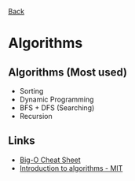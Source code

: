 [Back](../README.md)

# Algorithms

## Algorithms (Most used)

- Sorting
- Dynamic Programming
- BFS + DFS (Searching)
- Recursion

## Links

- [Big-O Cheat Sheet](https://www.bigocheatsheet.com/)
- [Introduction to algorithms - MIT](https://ocw.mit.edu/courses/electrical-engineering-and-computer-science/6-006-introduction-to-algorithms-fall-2011/)
